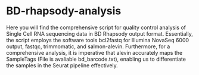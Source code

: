 # BD-rhapsody-analysis
Here you will find the comprehensive script for quality control analysis of Single Cell RNA sequencing data in BD Rhapsody output format. Essentially, the script employs the software tools bcl2fastq for Illumina NovaSeq 6000 output, fastqc, trimmomatic, and salmon-alevin. Furthermore, for a comprehensive analysis, it is imperative that alevin accurately maps the SampleTags (File is avaliable bd_barcode.txt), enabling us to differentiate the samples in the Seurat pipeline effectively.
